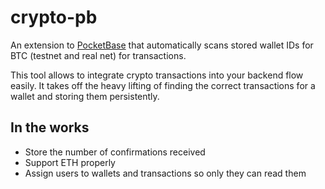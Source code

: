# crypto-pb

An extension to [PocketBase](https://pocketbase.io/) that automatically scans stored wallet IDs for BTC (testnet and real net) for transactions.

This tool allows to integrate crypto transactions into your backend flow easily. It takes off the heavy lifting of finding the correct transactions for a wallet and storing them persistently.


## In the works

* Store the number of confirmations received
* Support ETH properly
* Assign users to wallets and transactions so only they can read them